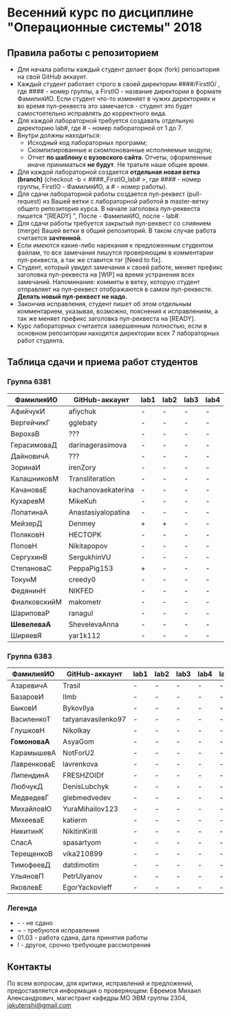 # Весенний курс по дисциплине "Операционные системы" 2018

## Правила работы с репозиторием

- Для начала работы каждый студент делает форк (fork) репозитория на свой GitHub аккаунт.
- Каждый студент работает строго в своей директории ####/FirstIO/ , где #### - номер группы, а FirstIO - название директории в формате ФамилияИО. Если студент что-то изменяет в чужих директориях и во время пул-реквеста это замечается - студент это будет самостоятельно исправлять до корректного вида.
- Для каждой лабораторной требуется создавать отдельную директорию lab#, где # - номер лабораторной от 1 до 7.
- Внутри должны находиться:
    * Исходный код лабораторных программ;
    * Скомпилированные и скомпонованные исполняемые модули;
    * Отчет **по шаблону с вузовского сайта**. Отчеты, оформленные иначе приниматься **не будут**. Не тратьте наше общее время.
- Для каждой лабораторной создается **отдельная новая ветка (branch)** (checkout -b < ####\_FirstIO\_lab# >, где #### - номер группы, FirstIO - ФамилияИО, а # - номер работы).
- Для сдачи лабораторной работы создается пул-реквест (pull-request) из Вашей ветки с лабораторной работой в master-ветку общего репозитория курса. В начале заголовка пул-реквеста пишется "[READY] ", После - ФамилияИО, после - lab#.
- Для сдачи работы требуется закрытый пул-реквест со слиянием (merge) Вашей ветки в общий репозиторий. В таком случае работа считается **зачтенной**.
- Если имеются какие-либо нарекания к предложенным студентом файлам, то все замечания пишутся проверяющим в комментарии пул-реквеста, а так же ставится тэг [Need to fix].
- Студент, который увидел замечания к своей работе, меняет префикс заголовка пул-реквеста на [WIP] на время устранения всех замечаний. Напоминание: коммиты в ветку, которую студент отправляет на пул-реквест отображаются в самом пул-реквесте. **Делать новый пул-реквест не надо.**
- Закончив исправления, студент пишет об этом отдельным комментарием, указывая, возможно, пояснения к исправлениям, а так же меняет префикс заголовка пул-реквеста на [READY].
- Курс лабораторных считается завершенным полностью, если в основном репозитории находятся директории всех 7 лабораторных работ студента.


## Таблица сдачи и приема работ студентов

### Группа 6381

| ФамилияИО     | GitHub-аккаунт     | lab1 | lab2 | lab3 | lab4 | lab5 | lab6 | lab7 |
| ------------- | ------------------ | ---- | ---- | ---- | ---- | ---- | ---- | ---- |
| АфийчукИ      | afiychuk           |  -   |  -   |  -   |  -   |  -   |  -   |  -   |
| ВергейчикГ    | gglebaty           |  -   |  -   |  -   |  -   |  -   |  -   |  -   |
| ВерохаВ       | ???                |  -   |  -   |  -   |  -   |  -   |  -   |  -   |
| ГерасимоваД   | darinagerasimova   |  -   |  -   |  -   |  -   |  -   |  -   |  -   |
| ДайновичА     | ???                |  -   |  -   |  -   |  -   |  -   |  -   |  -   |
| ЗоринаИ       | irenZory           |  -   |  -   |  -   |  -   |  -   |  -   |  -   |
| КалашниковМ   | Transliteration    |  -   |  -   |  -   |  -   |  -   |  -   |  -   |
| КачановаЕ     | kachanovaekaterina |  -   |  -   |  -   |  -   |  -   |  -   |  -   |
| КухаревМ      | MikeKuh            |  -   |  -   |  -   |  -   |  -   |  -   |  -   |
| ЛопатинаА     | Anastasiyalopatina |  -   |  -   |  -   |  -   |  -   |  -   |  -   |
| МейзерД       | Denmey             |  +   |  +   |  -   |  -   |  -   |  -   |  -   |
| ПоляковН      | HECTOPK            |  -   |  -   |  -   |  -   |  -   |  -   |  -   |
| ПоповН        | Nikitapopov        |  -   |  -   |  -   |  -   |  -   |  -   |  -   |
| СергухинВ     | SergukhinVU        |  -   |  -   |  -   |  -   |  -   |  -   |  -   |
| СтепановаС    | PeppaPig153        |  +   |  -   |  -   |  -   |  -   |  -   |  -   |
| ТокунМ        | creedy0            |  -   |  -   |  -   |  -   |  -   |  -   |  -   |
| ФедянинН      | NIKFED             |  -   |  -   |  -   |  -   |  -   |  -   |  -   |
| ФиалковскийМ  | makometr           |  -   |  -   |  -   |  -   |  -   |  -   |  -   |
| ШариповаР     | ranagul            |  -   |  -   |  -   |  -   |  -   |  -   |  -   |
| **ШевелеваА** | ShevelevaAnna      |  -   |  -   |  -   |  -   |  -   |  -   |  -   |
| ШиряевЯ       | yar1k112           |  -   |  -   |  -   |  -   |  -   |  -   |  -   |

### Группа 6383

| ФамилияИО     | GitHub-аккаунт     | lab1 | lab2 | lab3 | lab4 | lab5 | lab6 | lab7 |
| ------------- | ------------------ | ---- | ---- | ---- | ---- | ---- | ---- | ---- |
| АзаревичА     | Trasil             |  -   |  -   |  -   |  -   |  -   |  -   |  -   |
| БазаровИ	    | Ilmb               |  -   |  -   |  -   |  -   |  -   |  -   |  -   |
| БыковИ        | BykovIlya          |  -   |  -   |  -   |  -   |  -   |  -   |  -   |
| ВасиленкоТ    | tatyanavasilenko97 |  -   |  -   |  -   |  -   |  -   |  -   |  -   |
| ГлушковН      | Nikolkay           |  -   |  -   |  -   |  -   |  -   |  -   |  -   |
| **ГомоноваА** | AsyaGom            |  -   |  -   |  -   |  -   |  -   |  -   |  -   |
| КарамышевА    | NotForU2           |  -   |  -   |  -   |  -   |  -   |  -   |  -   |
| ЛавренковаЕ   | lavrenkova         |  -   |  -   |  -   |  -   |  -   |  -   |  -   |
| ЛипендинА     | FRESHZOIDf         |  -   |  -   |  -   |  -   |  -   |  -   |  -   |
| ЛюбчукД       | DenisLubchyk       |  -   |  -   |  -   |  -   |  -   |  -   |  -   |
| МедведевГ     | glebmedvedev       |  -   |  -   |  -   |  -   |  -   |  -   |  -   |
| МихайловЮ     | YuraMihailov123    |  -   |  -   |  -   |  -   |  -   |  -   |  -   |
| МихееваЕ      | katierm            |  -   |  -   |  -   |  -   |  -   |  -   |  -   |
| НикитинК      | NikitinKirill      |  -   |  -   |  -   |  -   |  -   |  -   |  -   |
| СпасА         | spasartyom         |  -   |  -   |  -   |  -   |  -   |  -   |  -   |
| ТерещенкоВ    | vika210899         |  -   |  -   |  -   |  -   |  -   |  -   |  -   |
| ТимофеевД     | datdimotim         |  -   |  -   |  -   |  -   |  -   |  -   |  -   |
| УльяновП      | PetrUlyanov        |  -   |  -   |  -   |  -   |  -   |  -   |  -   |
| ЯковлевЕ      | EgorYackovleff     |  -   |  -   |  -   |  -   |  -   |  -   |  -   |

### Легенда

- \- - не сдано
- ~ - требуются исправления
- 01.03 - работа сдана, дата принятия работы
- ! - другое, срочно требующее рассмотрения

## Контакты

По всем вопросам, для критики, исправлений и предложений, предоставляется информация о проверяющем: Ефремов Михаил Александрович, магистрант кафедры МО ЭВМ группы 2304, jakutenshi@gmail.com
